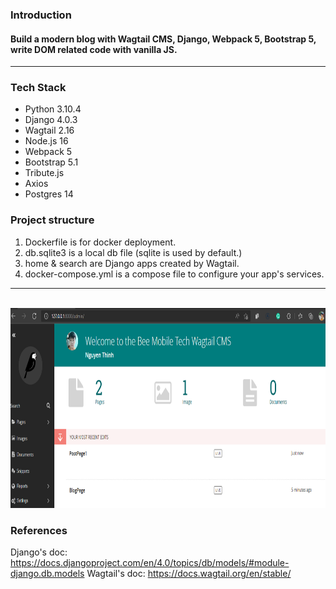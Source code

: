 ### Introduction
#### Build a modern blog with Wagtail CMS, Django, Webpack 5, Bootstrap 5, write DOM related code with vanilla JS.
___
### Tech Stack
- Python 3.10.4
- Django 4.0.3
- Wagtail 2.16
- Node.js 16
- Webpack 5
- Bootstrap 5.1
- Tribute.js
- Axios
- Postgres 14
### Project structure
1. Dockerfile is for docker deployment.
2. db.sqlite3 is a local db file (sqlite is used by default.)
3. home & search are Django apps created by Wagtail.
4. docker-compose.yml is a compose file to configure your app's services.
___
<br>
<img src="img/admin.png" height="320" /> <br>

### References
Django's doc: https://docs.djangoproject.com/en/4.0/topics/db/models/#module-django.db.models
Wagtail's doc: https://docs.wagtail.org/en/stable/